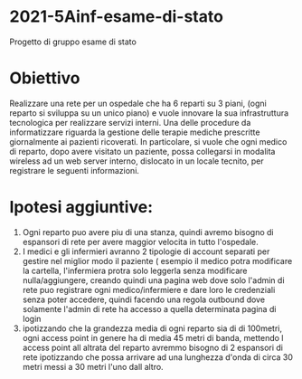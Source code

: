 # 2021-5Ainf-esame-di-stato
Progetto di gruppo esame di stato



# Obiettivo
Realizzare una rete per un ospedale che ha 6 reparti su 3 piani, (ogni reparto si sviluppa su un unico piano) e vuole innovare la sua infrastruttura tecnologica per realizzare servizi interni. Una delle procedure da informatizzare riguarda la gestione delle terapie mediche prescritte giornalmente ai pazienti ricoverati. In particolare, si vuole che ogni medico di reparto, dopo avere visitato un paziente, possa collegarsi in modalita wireless ad un web server interno, dislocato in un locale tecnito, per registrare le seguenti informazioni.


# Ipotesi aggiuntive: 
1) Ogni reparto puo avere piu di una stanza, quindi avremo bisogno di espansori di rete per avere maggior velocita in tutto l'ospedale.
2) I medici e gli infermieri avranno 2 tipologie di account separati per gestire nel miglior modo il paziente ( esempio il medico potra modificare la cartella, l'infermiera protra solo leggerla senza modificare nulla/aggiungere, creando quindi una pagina web dove solo l'admin di rete puo registrare ogni medico/infermiere e dare loro le credenziali senza poter accedere, quindi facendo una regola outbound dove solamente l'admin di rete ha accesso a quella determinata pagina di login 
3) ipotizzando che la grandezza media di ogni reparto sia di di 100metri, ogni access point in genere ha di media 45 metri di banda, mettendo l access point all altrata del reparto avremmo bisogno di 2 espansori di rete ipotizzando che possa arrivare ad una lunghezza d'onda di circa 30 metri messi a 30 metri l'uno dall altro. 
